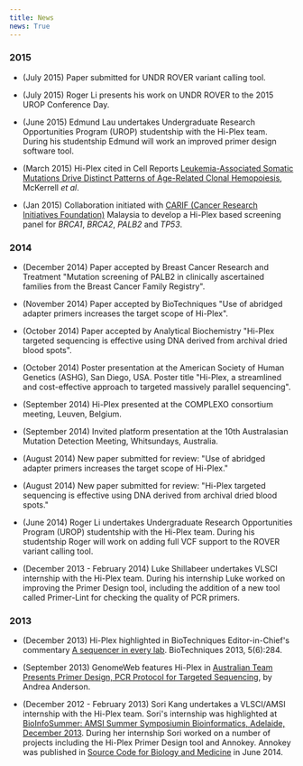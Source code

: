 ```yaml
---
title: News
news: True
---
```


### 2015

* (July 2015) Paper submitted for UNDR ROVER variant calling tool.

* (July 2015) Roger Li presents his work on UNDR ROVER to the 2015 UROP Conference Day.

* (June 2015) Edmund Lau undertakes Undergraduate Research Opportunities Program (UROP) studentship with the Hi-Plex team. During his studentship Edmund will work an improved primer design software tool.

* (March 2015) Hi-Plex cited in Cell Reports [Leukemia-Associated Somatic Mutations Drive Distinct Patterns of Age-Related Clonal Hemopoiesis](http://www.sciencedirect.com/science/article/pii/S2211124715001138), McKerrell *et al*.

* (Jan 2015) Collaboration initiated with [CARIF (Cancer Research Initiatives Foundation)](http://carif.com.my/) Malaysia to develop a Hi-Plex based screening panel for *BRCA1*, *BRCA2*, *PALB2* and *TP53*.

### 2014

* (December 2014) Paper accepted by Breast Cancer Research and Treatment "Mutation screening of PALB2 in clinically ascertained families from the Breast Cancer Family Registry".

* (November 2014) Paper accepted by BioTechniques "Use of abridged adapter primers increases the target scope of Hi-Plex".

* (October 2014) Paper accepted by Analytical Biochemistry "Hi-Plex targeted sequencing is effective using DNA derived from archival dried blood spots".

* (October 2014) Poster presentation at the American Society of Human Genetics (ASHG), San Diego, USA. Poster title "Hi-Plex, a streamlined and cost-effective approach to targeted massively parallel sequencing".

* (September 2014) Hi-Plex presented at the COMPLEXO consortium meeting, Leuven, Belgium. 

* (September 2014) Invited platform presentation at the 10th Australasian Mutation Detection Meeting, Whitsundays, Australia.

* (August 2014) New paper submitted for review: "Use of abridged adapter primers increases the target scope of Hi-Plex."

* (August 2014) New paper submitted for review: "Hi-Plex targeted sequencing is effective using DNA derived from archival dried blood spots." 

* (June 2014) Roger Li undertakes Undergraduate Research Opportunities Program (UROP) studentship with the Hi-Plex team. During his studentship Roger will work on adding full VCF support to the ROVER variant calling tool.

* (December 2013 - February 2014) Luke Shillabeer undertakes VLSCI internship with the Hi-Plex team. During his internship Luke worked on improving the Primer Design tool, including the addition of a new tool called Primer-Lint for checking the quality of PCR primers. 

### 2013

* (December 2013) Hi-Plex highlighted in BioTechniques Editor-in-Chief's commentary [A sequencer in every lab](http://www.biotechniques.com/BiotechniquesJournal/2013/December/A-sequencer-in-every-lab/biotechniques-348832.html). BioTechniques 2013, 5(6):284. 

* (September 2013) GenomeWeb features Hi-Plex in [Australian Team Presents Primer Design, PCR Protocol for Targeted Sequencing](http://www.genomeweb.com/sequencing/australian-team-presents-primer-design-pcr-protocol-targeted-sequencing), by Andrea Anderson. 

* (December 2012 - February 2013) Sori Kang undertakes a VLSCI/AMSI internship with the Hi-Plex team. Sori's internship was highlighted at [BioInfoSummer: AMSI Summer Symposiumin Bioinformatics, Adelaide, December 2013](http://amsi.org.au/wp-content/uploads/2014/09/2013.14-BioInfoSummer.pdf). During her internship Sori worked on a number of projects including the Hi-Plex Primer Design tool and Annokey. Annokey was published in [Source Code for Biology and Medicine](http://www.scfbm.org/content/9/1/15/abstract) in June 2014.
